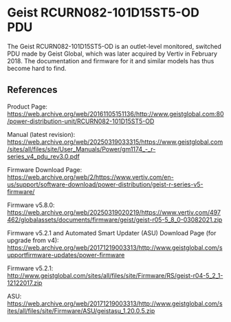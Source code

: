 # Geist RCURN082-101D15ST5-OD PDU

The Geist RCURN082-101D15ST5-OD is an outlet-level monitored, switched PDU made by Geist Global, which was later acquired by Vertiv in February 2018. The documentation and firmware for it and similar models has thus become hard to find.

## References

Product Page: https://web.archive.org/web/20161105151136/http://www.geistglobal.com:80/power-distribution-unit/RCURN082-101D15ST5-OD

Manual (latest revision): https://web.archive.org/web/20250319033315/https://www.geistglobal.com/sites/all/files/site/User_Manuals/Power/gm1174_-_r-series_v4_pdu_rev3.0.pdf

Firmware Download Page: https://web.archive.org/web/2/https://www.vertiv.com/en-us/support/software-download/power-distribution/geist-r-series-v5-firmware/

Firmware v5.8.0: https://web.archive.org/web/20250319020219/https://www.vertiv.com/497462/globalassets/documents/firmware/geist/geist-r05-5_8_0-03082021.zip

Firmware v5.2.1 and Automated Smart Updater (ASU) Download Page (for upgrade from v4): https://web.archive.org/web/20171219003313/http://www.geistglobal.com/supportfirmware-updates/power-firmware

Firmware v5.2.1: http://www.geistglobal.com/sites/all/files/site/Firmware/RS/geist-r04-5_2_1-12122017.zip

ASU: https://web.archive.org/web/20171219003313/http://www.geistglobal.com/sites/all/files/site/Firmware/ASU/geistasu_1.20.0.5.zip
